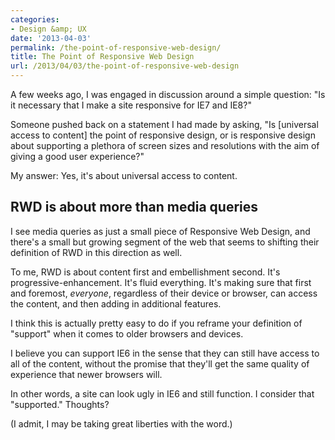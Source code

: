 ```yaml
---
categories:
- Design &amp; UX
date: '2013-04-03'
permalink: /the-point-of-responsive-web-design/
title: The Point of Responsive Web Design
url: /2013/04/03/the-point-of-responsive-web-design
---
```


A few weeks ago, I was engaged in discussion around a simple question: "Is it necessary that I make a site responsive for IE7 and IE8?"

Someone pushed back on a statement I had made by asking, "Is [universal access to content] the point of responsive design, or is responsive design about supporting a plethora of screen sizes and resolutions with the aim of giving a good user experience?"

My answer: Yes, it's about universal access to content.
<!--more-->
<h2>RWD is about more than media queries</h2>

I see media queries as just a small piece of Responsive Web Design, and there's a small but growing segment of the web that seems to shifting their definition of RWD in this direction as well.

To me, RWD is about content first and embellishment second. It's progressive-enhancement. It's fluid everything. It's making sure that first and foremost, <em>everyone</em>, regardless of their device or browser, can access the content, and then adding in additional features.

I think this is actually pretty easy to do if you reframe your definition of "support" when it comes to older browsers and devices.

I believe you can support IE6 in the sense that they can still have access to all of the content, without the promise that they'll get the same quality of experience that newer browsers will.

In other words, a site can look ugly in IE6 and still function. I consider that "supported." Thoughts?

(I admit, I may be taking great liberties with the word.)